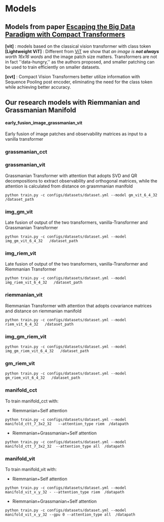 # Models

## Models from paper [Escaping the Big Data Paradigm with Compact Transformers](https://arxiv.org/abs/2104.05704)
**[vit]** : models based on the classical vision transformer with class token
**[Lightweight ViT]** : Different from [ViT](https://arxiv.org/abs/2010.11929) we show that <i>an image 
is <b>not always</b> worth 16x16 words</i> and the image patch size matters.
Transformers are not in fact ''data-hungry,'' as the authors proposed, and
smaller patching can be used to train efficiently on smaller datasets.

**[cvt]** : Compact Vision Transformers better utilize information with Sequence Pooling post 
encoder, eliminating the need for the class token while achieving better
accuracy.

## Our research models with Riemmanian and Grassmanian Manifold
#### early_fusion_image_grassmanian_vit 

Early fusion of image patches and observability matrices as input to a vanilla transformer

### grassmanian_cct 


### grassmanian_vit

Grassmanian  Transformer with attention that adopts SVD and QR decompositions to extract observability and orthogonal matrices,
while the attention is calculated from distance on grasmmanian manifold

```
python train.py -c configs/datasets/dataset.yml --model gm_vit_6_4_32   /dataset_path
```


### img_gm_vit   

Late fusion of output of the two transformers, vanilla-Transformer and Grassmanian Transformer

```
python train.py -c configs/datasets/dataset.yml --model img_gm_vit_6_4_32   /dataset_path
```

### img_riem_vit 

Late fusion of output of the two transformers, vanilla-Transformer and Riemmanian Transformer


```
python train.py -c configs/datasets/dataset.yml --model img_riem_vit_6_4_32   /dataset_path
```

###  riemmanian_vit 

Riemmanian Transformer with attention that adopts covariance matrices and distance on riemmanian manifold



```
python train.py -c configs/datasets/dataset.yml --model riem_vit_6_4_32   /dataset_path
```

### img_gm_riem_vit  

```
python train.py -c configs/datasets/dataset.yml --model img_gm_riem_vit_6_4_32   /dataset_path
```


### gm_riem_vit  

```
python train.py -c configs/datasets/dataset.yml --model gm_riem_vit_6_4_32   /dataset_path
```



### manifold_cct  


To train manifold_cct with:

- Riemmanian+Self attention
```
python train.py -c configs/datasets/dataset.yml --model manifold_ctt_7_3x2_32   --attention_type riem  /datapath
```

- Riemmanian+Grassmanian+Self attention
```
python train.py -c configs/datasets/dataset.yml --model manifold_ctt_7_3x2_32  --attention_type all  /datapath
```

### manifold_vit  

To train manifold_vit with:

- Riemmanian+Self attention
```
python train.py -c configs/datasets/dataset.yml --model manifold_vit_x_y_32 - --attention_type riem  /datapath
```

- Riemmanian+Grassmanian+Self attention
```
python train.py -c configs/datasets/dataset.yml --model manifold_vit_x_y_32 --gpu 0 --attention_type all  /datapath
```